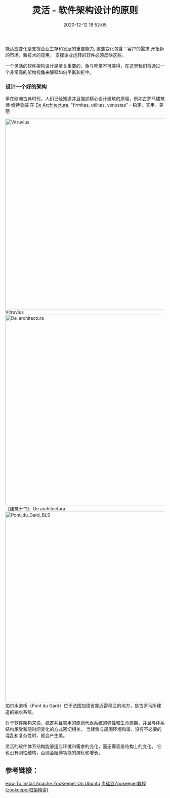 ﻿---
layout: post
title: "灵活 - 软件架构设计的原则"
date: 2020-12-12 18:52:05
comments: true
categories: 
- 软件架构 
tags: 
- Apache
- ZooKeeper
- Ubuntu
---

能适应变化是支撑企业生存和发展的重要能力, 这些变化包含：客户的需求,开拓新的市场，新技术的应用。 支撑企业运转的软件必须反映这些。

一个灵活的软件架构设计是至关重要的，鱼与熊掌不可兼得，在这里我们将通过一个非常高的架构视角来解释如何平衡和折中。

### **设计一个好的架构**

早在欧洲古典时代，人们已经知道并且描述精心设计建筑的原理，例如古罗马建筑师 [维特鲁威](https://en.wikipedia.org/wiki/Vitruvius) 在 [De Architectura](https://en.wikipedia.org/wiki/De_architectura). "firmitas, utilitas, venustas" - 稳定，实用，美丽

<img src="/static/image/Vitruvius.jpg" title="Vitruvius" width="600"/>
    Vitruvius

<img src="/static/image/De_architectura.jpg" title="De_architectura" width="600"/>
   《建筑十书》 De architectura

<img src="/static/image/Pont_du_Gard_BLS.jpg" title="Pont_du_Gard_BLS" width="600"/>
加尔水道桥（Pont du Gard）位于法国加德省靠近雷穆兰的地方，是古罗马所建造的输水系统。

对于软件架构来说，稳定并且实用的原则代表系统的弹性和生命周期，并且与体系结构承受和随时间变化的方式密切相关。 当建筑与周围环境和谐，没有不必要的混乱和复杂性时，就会产生美。


灵活的软件体系结构能够适应环境和需求的变化，而无需涵盖结构上的变化。 它也没有刚性结构，否则会阻碍功能的演化和增长。

## 参考链接：
[How To Install Apache ZooKeeper On Ubuntu](https://phoenixnap.com/kb/install-apache-zookeeper#htoc-configuring-replicated-zookeeper)
[尚硅谷Zookeeper教程(zookeeper框架精讲)](https://www.bilibili.com/video/BV1PW411r7iP?p=7)
